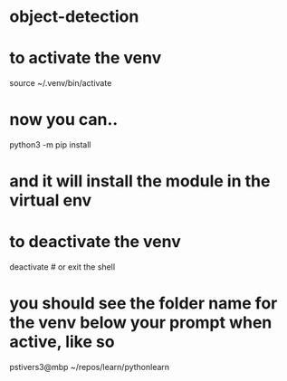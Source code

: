 # object-detection


# to activate the venv
source ~/.venv/bin/activate

# now you can..
python3 -m pip install <module name>

# and it will install the module in the virtual env

# to deactivate the venv
deactivate # or exit the shell

# you should see the folder name for the venv below your prompt when active, like so
pstivers3@mbp ~/repos/learn/pythonlearn
